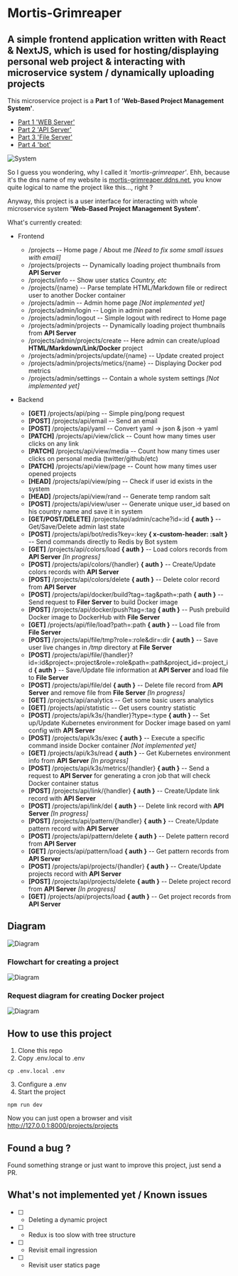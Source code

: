 # Mortis-Grimreaper

## A simple frontend application written with React & NextJS, which is used for hosting/displaying personal web project & interacting with microservice system / dynamically uploading projects

This microservice project is a **Part 1** of **'Web-Based Project Management System'**. 
 * [Part 1 'WEB Server'](https://github.com/YushchenkoAndrew/mortis-grimreaper)
 * [Part 2 'API Server'](https://github.com/YushchenkoAndrew/grape)
 * [Part 3 'File Server'](https://github.com/YushchenkoAndrew/void)
 * [Part 4 'bot'](https://github.com/YushchenkoAndrew/botodachi)

![System](/public/img/System.jpg)

 So I guess you wondering, why I called it *'mortis-grimreaper'*. Ehh, because it's the dns name of my website is [mortis-grimreaper.ddns.net](https://www.mortis-grimreaper.net/projects), you know quite logical to name the project like this..., right ?

Anyway, this project is a user interface for interacting with whole microservice system **'Web-Based Project Management System'**.


What's currently created:
* Frontend
  * /projects -- Home page / About me *[Need to fix some small issues with email]*
  * /projects/projects -- Dynamically loading project thumbnails from **API Server**
  * /projects/info -- Show user statics *Country, etc*
  * /projects/{name} -- Parse template HTML/Markdown file or redirect user to another Docker container
  * /projects/admin -- Admin home page *[Not implemented yet]*
  * /projects/admin/login -- Login in admin panel
  * /projects/admin/logout -- Simple logout with redirect to Home page
  * /projects/admin/projects -- Dynamically loading project thumbnails from **API Server**
  * /projects/admin/projects/create -- Here admin can create/upload **HTML/Markdown/Link/Docker** project
  * /projects/admin/projects/update/{name} -- Update created project
  * /projects/admin/projects/metics/{name} -- Displaying Docker pod metrics
  * /projects/admin/settings -- Contain a whole system settings *[Not implemented yet]*

* Backend
  * **[GET]** /projects/api/ping -- Simple ping/pong request
  * **[POST]** /projects/api/email -- Send an email
  * **[POST]** /projects/api/yaml -- Convert yaml -> json & json -> yaml
  * **[PATCH]** /projects/api/view/click -- Count how many times user clicks on any link
  * **[PATCH]** /projects/api/view/media -- Count how many times user clicks on personal media (twitter/github/etc)
  * **[PATCH]** /projects/api/view/page -- Count how many times user opened projects
  * **[HEAD]** /projects/api/view/ping -- Check if user id exists in the system
  * **[HEAD]** /projects/api/view/rand -- Generate temp random salt
  * **[POST]** /projects/api/view/user -- Generate unique user_id based on his country name and save it in system
  * **[GET/POST/DELETE]** /projects/api/admin/cache?id=:id  **{ auth }** -- Get/Save/Delete admin last state
  * **[POST]** /projects/api/bot/redis?key=:key  **{ x-custom-header: :salt }** -- Send commands directly to Redis by Bot system
  * **[GET]** /projects/api/colors/load **{ auth }** -- Load colors records from **API Server** *[In progress]*
  * **[POST]** /projects/api/colors/{handler} **{ auth }** -- Create/Update colors records with **API Server**
  * **[POST]** /projects/api/colors/delete **{ auth }** -- Delete color record from **API Server**
  * **[POST]** /projects/api/docker/build?tag=:tag&path=:path **{ auth }** -- Send request to **Filer Server** to build Docker image
  * **[POST]** /projects/api/docker/push?tag=:tag **{ auth }** -- Push prebuild Docker image to DockerHub with **File Server**
  * **[GET]** /projects/api/file/load?path=:path **{ auth }** -- Load file from **File Server**
  * **[POST]** /projects/api/file/tmp?role=:role&dir=:dir **{ auth }** -- Save user live changes in */tmp* directory at **File Server**
  * **[POST]** /projects/api/file/{handler}?id=:id&project=:project&role=:role&path=:path&project_id=:project_id **{ auth }** -- Save/Update file information at **API Server** and load file to **File Server**
  * **[POST]** /projects/api/file/del **{ auth }** -- Delete file record from **API Server** and remove file from **File Server** *[In progress]*
  * **[GET]** /projects/api/analytics -- Get some basic users analytics
  * **[GET]** /projects/api/statistic -- Get users country statistic
  * **[POST]** /projects/api/k3s/{handler}?type=:type **{ auth }** -- Set up/Update Kubernetes environment for Docker image based on yaml config with **API Server**
  * **[POST]** /projects/api/k3s/exec **{ auth }** -- Execute a specific command inside Docker container *[Not implemented yet]*
  * **[GET]** /projects/api/k3s/read **{ auth }** -- Get Kubernetes environment info from **API Server**  *[In progress]*
  * **[POST]** /projects/api/k3s/metrics/{handler} **{ auth }** -- Send a request to **API Server** for generating a cron job that will check Docker container status
  * **[POST]** /projects/api/link/{handler} **{ auth }** -- Create/Update link record with **API Server**
  * **[POST]** /projects/api/link/del **{ auth }** -- Delete link record with **API Server** *[In progress]*
  * **[POST]** /projects/api/pattern/{handler} **{ auth }** -- Create/Update pattern record with **API Server**
  * **[POST]** /projects/api/pattern/delete **{ auth }** -- Delete pattern record from **API Server**
  * **[GET]** /projects/api/pattern/load **{ auth }** -- Get pattern records from **API Server**
  * **[POST]** /projects/api/projects/{handler} **{ auth }** -- Create/Update projects record with **API Server**
  * **[POST]** /projects/api/projects/delete **{ auth }** -- Delete project record from **API Server** *[In progress]*
  * **[GET]** /projects/api/projects/load **{ auth }** -- Get project records from **API Server**


## Diagram
![Diagram](/public/img/Frontend.jpg)

### Flowchart for creating a project
![Diagram](/public/img/Attach3.jpg)

### Request diagram for creating Docker project
![Diagram](/public/img/requests.jpg)

## How to use this project

1. Clone this repo
2. Copy .env.local to .env
```
cp .env.local .env
```
3. Configure a .env
4. Start the project
```
npm run dev
```

Now you can just open a browser and visit http://127.0.0.1:8000/projects/projects

## Found a bug ?
Found something strange or just want to improve this project, just send a PR.

## What's not implemented yet / Known issues
- [ ] - Deleting a dynamic project
- [ ] - Redux is too slow with tree structure
- [ ] - Revisit email ingression
- [ ] - Revisit user statics page
